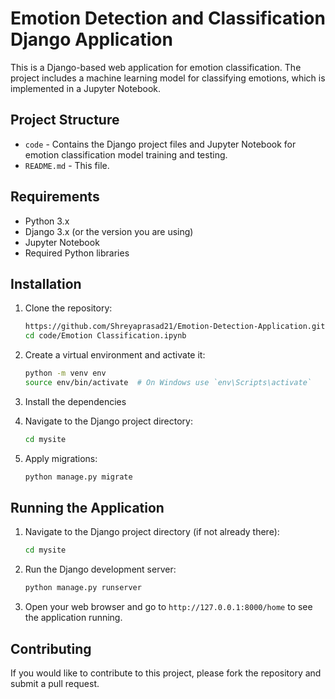 # Emotion Detection and Classification Django Application

This is a Django-based web application for emotion classification. The project includes a machine learning model for classifying emotions, which is implemented in a Jupyter Notebook.
                  
## Project Structure

- `code` - Contains the Django project files and Jupyter Notebook for emotion classification model training and testing.           
- `README.md` - This file.
  
## Requirements                    
                                      
- Python 3.x   
- Django 3.x (or the version you are using)
- Jupyter Notebook              
- Required Python libraries 
                                     
## Installation 
  
1. Clone the repository:
    
    ```bash
    https://github.com/Shreyaprasad21/Emotion-Detection-Application.git
    cd code/Emotion Classification.ipynb
    ```

2. Create a virtual environment and activate it:

    ```bash
    python -m venv env
    source env/bin/activate  # On Windows use `env\Scripts\activate`
    ```

3. Install the dependencies

4. Navigate to the Django project directory:

    ```bash
    cd mysite
    ```

5. Apply migrations:

    ```bash
    python manage.py migrate
    ```

## Running the Application

1. Navigate to the Django project directory (if not already there):

    ```bash
    cd mysite
    ```

2. Run the Django development server:

    ```bash
    python manage.py runserver
    ```

3. Open your web browser and go to `http://127.0.0.1:8000/home` to see the application running.

## Contributing

If you would like to contribute to this project, please fork the repository and submit a pull request.
